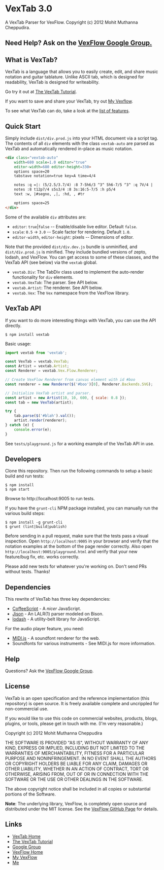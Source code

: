 # VexTab 3.0

A VexTab Parser for VexFlow.
Copyright (c) 2012 Mohit Muthanna Cheppudira.

## Need Help? Ask on the [VexFlow Google Group.](https://groups.google.com/forum/?fromgroups#!forum/vexflow)

## What is VexTab?

VexTab is a language that allows you to easily create, edit, and share music notation and guitar tablature. Unlike ASCII tab, which is designed for readability, VexTab is designed for writeability.

Go try it out at [The VexTab Tutorial](http://vexflow.com/vextab/tutorial.html).

If you want to save and share your VexTab, try out [My Vexflow](http://my.vexflow.com).

To see what VexTab can do, take a look at the [list of features](http://my.vexflow.com/articles/53?source=enabled).

## Quick Start

Simply include `dist/div.prod.js` into your HTML document via a script tag. The contents of all `div` elements with the class `vextab-auto` are parsed as VexTab and automatically rendered in-place as music notation.

```html
<div class="vextab-auto"
    width=680 scale=1.0 editor="true"
    editor-width=680 editor-height=330>
    options space=20
    tabstave notation=true key=A time=4/4

    notes :q =|: (5/2.5/3.7/4) :8 7-5h6/3 ^3^ 5h6-7/5 ^3^ :q 7V/4 |
    notes :8 t12p7/4 s5s3/4 :8 3s:16:5-7/5 :h p5/4
    text :w, |#segno, ,|, :hd, , #tr

    options space=25
</div>
```

Some of the available `div` attributes are:

* `editor`: `true`|`false` -- Enable/disable live editor. Default `false`.
* `scale`: `0.5` -> `3.0` -- Scale factor for rendering. Default `1.0`.
* `editor-width`, `editor-height`: pixels -- Dimensions of editor.

Note that the provided `dist/div.dev.js` bundle is unminified, and `dist/div.prod.js` is minified. They include bundled versions of zepto, lodash, and VexFlow. You can get access to some of these classes, and the VexTab API (see below) via the `vextab` global.

* `vextab.Div`: The TabDiv class used to implement the auto-render functionality for `div` elements.
* `vextab.VexTab`: The parser. See API below.
* `vextab.Artist`: The renderer. See API below.
* `vextab.Vex`: The `Vex` namespace from the VexFlow library.

## VexTab API

If you want to do more interesting things with VexTab, you can use the API directly.

```
$ npm install vextab
```

Basic usage:

```js
import vextab from 'vextab';

const VexTab = vextab.VexTab;
const Artist = vextab.Artist;
const Renderer = vextab.Vex.Flow.Renderer;

// Create VexFlow Renderer from canvas element with id #boo
const renderer = new Renderer($('#boo')[0], Renderer.Backends.SVG);

// Initialize VexTab artist and parser.
const artist = new Artist(10, 10, 600, { scale: 0.8 });
const tab = new VexTab(artist);

try {
    tab.parse($('#blah').val());
    artist.render(renderer);
} catch (e) {
    console.error(e);
}
```

See `tests/playground.js` for a working example of the VexTab API in use.

## Developers

Clone this repository. Then run the following commands to setup a basic build and run tests:

```
$ npm install
$ npm start
```

Browse to http://localhost:9005 to run tests.

If you have the `grunt-cli` NPM package installed, you can manually run the various build steps:

```
$ npm install -g grunt-cli
$ grunt (lint|build|publish)
```

Before sending in a pull request, make sure that the tests pass a visual inspection. Open `http://localhost:9005` in your browser and verify that the notation examples at the bottom of the page render correctly. Also open `http://localhost:9005/playground.html` and verify that your new feature/bug fix, etc. works correctly.

Please add new tests for whatever you're working on. Don't send PRs without tests. Thanks!

## Dependencies

This rewrite of VexTab has three key dependencies:

  * [CoffeeScript](http://coffeescript.org/) - A *nicer* JavaScript.
  * [Jison](http://zaach.github.com/jison/) - An LALR(1) parser modeled on Bison.
  * [lodash](http://lodash.com/) - A utility-belt library for JavaScript.

For the audio player feature, you need:

  * [MIDI.js](https://github.com/mudcube/MIDI.js) - A soundfont renderer for the web.
  * Soundfonts for various instruments - See MIDI.js for more information.

## Help

Questions? Ask the [VexFlow Google Group](https://groups.google.com/forum/?fromgroups#!forum/vexflow).

## License

VexTab is an open specification and the reference implementation (this repository) is open source. It is freely available complete and uncrippled for non-commercial use.

If you would like to use this code on commercial websites, products, blogs, plugins, or tools, please get in touch with me. (I'm very reasonable.)

Copyright (c) 2012 Mohit Muthanna Cheppudira

THE SOFTWARE IS PROVIDED "AS IS", WITHOUT WARRANTY OF ANY KIND, EXPRESS OR IMPLIED, INCLUDING BUT NOT LIMITED TO THE WARRANTIES OF MERCHANTABILITY, FITNESS FOR A PARTICULAR PURPOSE AND NONINFRINGEMENT. IN NO EVENT SHALL THE AUTHORS OR COPYRIGHT HOLDERS BE LIABLE FOR ANY CLAIM, DAMAGES OR OTHER LIABILITY, WHETHER IN AN ACTION OF CONTRACT, TORT OR OTHERWISE, ARISING FROM, OUT OF OR IN CONNECTION WITH THE SOFTWARE OR THE USE OR OTHER DEALINGS IN THE SOFTWARE.

The above copyright notice shall be included in all copies or substantial portions of the Software.

**Note**: The underlying library, VexFlow, is completely open source and distributed under the MIT license. See the [VexFlow GitHub Page](http://github.com/0xfe/vexflow) for details.

## Links

* [VexTab Home](http://vexflow.com/vextab/)
* [The VexTab Tutorial](http://vexflow.com/vextab/tutorial.html)
* [Google Group](https://groups.google.com/forum/?fromgroups#!forum/vexflow)
* [VexFlow Home](http://vexflow.com)
* [My VexFlow](http://my.vexflow.com)
* [Me](http://0xfe.muthanna.com)

